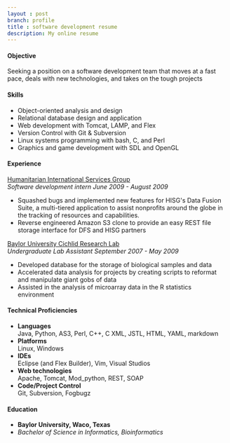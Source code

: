 ```yaml
---
layout : post
branch: profile
title : software development resume
description: My online resume
---
```


#### Objective
Seeking a position on a software development team that moves at a fast pace, deals with new technologies, and takes on the tough projects

#### Skills
* Object-oriented analysis and design
* Relational database design and application
* Web development with Tomcat, LAMP, and Flex
* Version Control with Git & Subversion
* Linux systems programming with bash, C, and Perl
* Graphics and game development with SDL and OpenGL

#### Experience  
[Humanitarian International Services Group](http://hisg.org "HISG home page")  
*Software development intern June 2009 - August 2009*  
* Squashed bugs and implemented new features for HISG's Data Fusion Suite, a multi-tiered application to assist nonprofits around the globe in the tracking of resources and capabilities.
* Reverse engineered Amazon S3 clone to provide an easy REST file storage interface for DFS and HISG partners

[Baylor University Cichlid Research Lab](https://bearspace.baylor.edu/Patrick_Danley/www/The_Danley_Lab/The_Danley_Lab.html "The Danley Lab")  
*Undergraduate Lab Assistant September 2007 - May 2009*  
* Developed database for the storage of biological samples and data
* Accelerated data analysis for projects by creating scripts to reformat and manipulate giant gobs of data
* Assisted in the analysis of microarray data in the R statistics environment

#### Technical Proficiencies  
* **Languages**  
  Java, Python, AS3, Perl, C++, C
  XML, JSTL, HTML, YAML, markdown
* **Platforms**   
  Linux, Windows  
* **IDEs**  
  Eclipse (and Flex Builder), Vim, Visual Studios  
* **Web technologies**  
  Apache, Tomcat, Mod_python, REST, SOAP
* **Code/Project Control**  
  Git, Subversion, Fogbugz

#### Education
* **Baylor University, Waco, Texas**  
* *Bachelor of Science in Informatics, Bioinformatics*

